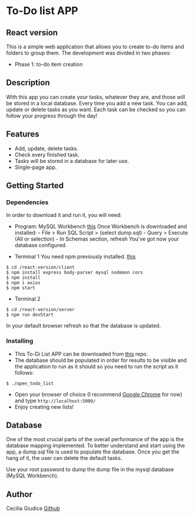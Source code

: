 # To-Do list APP
## React version

This is a simple web application that allows you to create to-do items and folders to
group them. The development was divided in two phases:
- Phase 1: to-do item creation

## Description

With this app you can create your tasks, whatever they are, and those will be stored in a local database. Every time you add a new task. You can add, update or delete tasks as you want. Each task can be checked so you can follow your progress through the day!

## Features
* Add, update, delete tasks.
* Check every finished task.
* Tasks will be stored in a database for later use.
* Single-page app.

## Getting Started

### Dependencies

In order to download it and run it, you will need:
* Program: MySQL Workbench
    [this](https://dev.mysql.com/downloads/workbench/)
    Once Workbench is downloaded and installed:
        - File > Run SQL Script > (select dump.sql)
        - Query > Execute (All or selection)
        - In Schemas section, refresh
    You've got now your database configured.

* Terminal 1
You need npm previously installed.
[this](https://nodejs.org/en/)
```
$ cd /react-version/client
$ npm install express body-parser mysql nodemon cors
$ npm install
$ npm i axios
$ npm start
```

* Terminal 2
```
$ cd /react-version/server
$ npm run devStart
```

In your default browser refresh so that the database is updated.

### Installing

* This To-Di List APP can be downloaded from [this](https://github.com/ChechG/ensolvers-to-do-list.git) repo.
* The database should be populated in order for results to be visible and the application to run as it should so you need to run the script as it follows:
```
$ ./open_todo_list
```
* Open your browser of choice (I recommend [Google Chrome](https://www.google.com/intl/es-419/chrome/) for now) and type `http://localhost:5000/`
* Enjoy creating new lists!

## Database

One of the most crucial parts of the overall performance of the app is the database mapping implemented. To better understand and start using the app, a dump.sql file is used to populate the database. Once you get the hang of it, the user can delete the default tasks.

Use your root password to dump the dump file in the mysql database (MySQL Workbench).

## Author

Cecilia Giudice 
[Github](https://github.com/ChechG)
